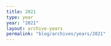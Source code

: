 ```yaml
---
title: 2021
type: year
year: "2021"
layout: archive-years
permalink: "blog/archives/years/2021"
---
```

